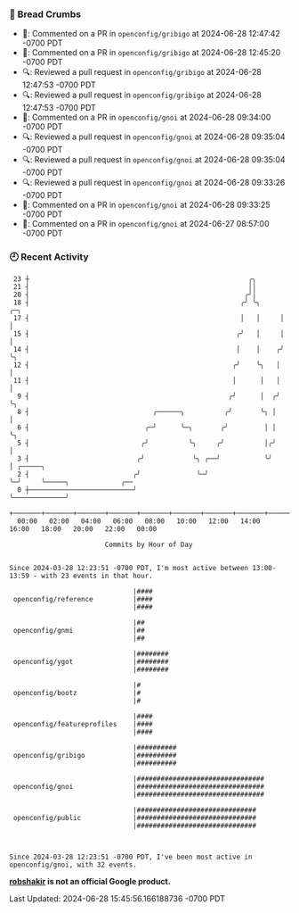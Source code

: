 ### 🍞 Bread Crumbs

 * 💬: Commented on a PR in  `openconfig/gribigo` at 2024-06-28 12:47:42 -0700 PDT
 * 💬: Commented on a PR in  `openconfig/gribigo` at 2024-06-28 12:45:20 -0700 PDT
 * 🔍: Reviewed a pull request in  `openconfig/gribigo` at 2024-06-28 12:47:53 -0700 PDT
 * 🔍: Reviewed a pull request in  `openconfig/gribigo` at 2024-06-28 12:47:53 -0700 PDT
 * 💬: Commented on a PR in  `openconfig/gnoi` at 2024-06-28 09:34:00 -0700 PDT
 * 🔍: Reviewed a pull request in  `openconfig/gnoi` at 2024-06-28 09:35:04 -0700 PDT
 * 🔍: Reviewed a pull request in  `openconfig/gnoi` at 2024-06-28 09:35:04 -0700 PDT
 * 🔍: Reviewed a pull request in  `openconfig/gnoi` at 2024-06-28 09:33:26 -0700 PDT
 * 💬: Commented on a PR in  `openconfig/gnoi` at 2024-06-28 09:33:25 -0700 PDT
 * 💬: Commented on a PR in  `openconfig/gnoi` at 2024-06-27 08:57:00 -0700 PDT

### 🕘 Recent Activity
```
 23 ┼                                                       ╭╮
 21 ┤                                                       ││
 20 ┤                                                      ╭╯│
 18 ┤                                                     ╭╯ ╰╮     ╭─╮
 17 ┤                                                     │   │     │ │
 15 ┤                                                    ╭╯   │     │ │
 14 ┤                                                    │    │    ╭╯ ╰╮
 12 ┤                                                   ╭╯    ╰╮   │   │
 11 ┤                                                   │      │   │   │
  9 ┤                                                  ╭╯      │  ╭╯   ╰╮
  8 ┤                               ╭──────╮          ╭╯       ╰╮ │     │
  6 ┤                             ╭─╯      ╰─╮       ╭╯         │ │     ╰╮
  5 ┤                            ╭╯          ╰╮     ╭╯          │╭╯      │
  3 ┤                           ╭╯            ╰╮ ╭──╯           ╰╯       │ ╭─────╮
  2 ┤                          ╭╯              ╰─╯                       ╰─╯     ╰─────╮             ╭──
  0 ┼──────────────────────────╯                                                       ╰─────────────╯
    +───────+───────+───────+───────+───────+───────+───────+───────+───────+───────+───────+───────+────
  00:00   02:00   04:00   06:00   08:00   10:00   12:00   14:00   16:00   18:00   20:00   22:00   00:00   

						Commits by Hour of Day


Since 2024-03-28 12:23:51 -0700 PDT, I'm most active between 13:00-13:59 - with 23 events in that hour.

```



```
                               |####
 openconfig/reference          |####
                               |####

                               |##
 openconfig/gnmi               |##
                               |##

                               |########
 openconfig/ygot               |########
                               |########

                               |#
 openconfig/bootz              |#
                               |#

                               |####
 openconfig/featureprofiles    |####
                               |####

                               |##########
 openconfig/gribigo            |##########
                               |##########

                               |################################
 openconfig/gnoi               |################################
                               |################################

                               |##############################
 openconfig/public             |##############################
                               |##############################



Since 2024-03-28 12:23:51 -0700 PDT, I've been most active in openconfig/gnoi, with 32 events.

```
**[robshakir](mailto:robjs@google.com) is not an official Google product.**  


Last Updated: 2024-06-28 15:45:56.166188736 -0700 PDT
